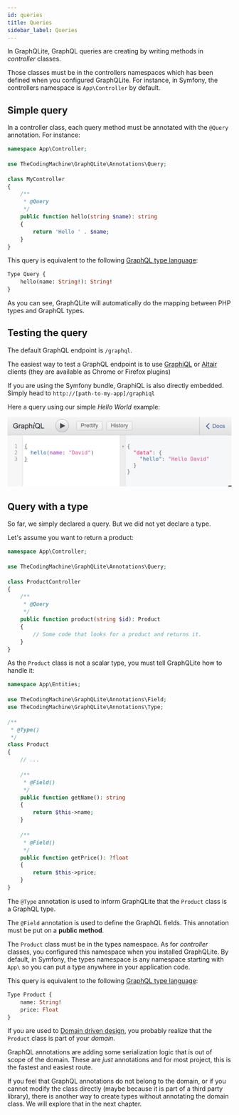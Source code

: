 ```yaml
---
id: queries
title: Queries
sidebar_label: Queries
---
```


In GraphQLite, GraphQL queries are creating by writing methods in *controller* classes.

Those classes must be in the controllers namespaces which has been defined when you configured GraphQLite.
For instance, in Symfony, the controllers namespace is `App\Controller` by default.

## Simple query

In a controller class, each query method must be annotated with the `@Query` annotation. For instance:

```php
namespace App\Controller;

use TheCodingMachine\GraphQLite\Annotations\Query;

class MyController
{
    /**
     * @Query
     */
    public function hello(string $name): string
    {
        return 'Hello ' . $name;
    }
}
```

This query is equivalent to the following [GraphQL type language](https://graphql.org/learn/schema/#type-language):

```graphql
Type Query {
    hello(name: String!): String!
}
```

As you can see, GraphQLite will automatically do the mapping between PHP types and GraphQL types.

## Testing the query

The default GraphQL endpoint is `/graphql`.

The easiest way to test a GraphQL endpoint is to use [GraphiQL](https://github.com/graphql/graphiql) or 
[Altair](https://altair.sirmuel.design/) clients (they are available as Chrome or Firefox plugins)

<div class="alert alert-info">
    If you are using the Symfony bundle, GraphiQL is also directly embedded.<br>
    Simply head to <code>http://[path-to-my-app]/graphiql</code>
</div>

Here a query using our simple *Hello World* example:

![](../img/query1.png)

## Query with a type

So far, we simply declared a query. But we did not yet declare a type.

Let's assume you want to return a product:

```php
namespace App\Controller;

use TheCodingMachine\GraphQLite\Annotations\Query;

class ProductController
{
    /**
     * @Query
     */
    public function product(string $id): Product
    {
        // Some code that looks for a product and returns it.
    }
}
```

As the `Product` class is not a scalar type, you must tell GraphQLite how to handle it:

```php
namespace App\Entities;

use TheCodingMachine\GraphQLite\Annotations\Field;
use TheCodingMachine\GraphQLite\Annotations\Type;

/**
 * @Type()
 */
class Product
{
    // ...

    /**
     * @Field()
     */
    public function getName(): string
    {
        return $this->name;
    }

    /**
     * @Field()
     */
    public function getPrice(): ?float
    {
        return $this->price;
    }
}
```

The `@Type` annotation is used to inform GraphQLite that the `Product` class is a GraphQL type.

The `@Field` annotation is used to define the GraphQL fields. This annotation must be put on a **public method**.

The `Product` class must be in the types namespace. As for *controller* classes, you configured this namespace when you installed 
GraphQLite. By default, in Symfony, the types namespace is any namespace starting with `App\` so you can
put a type anywhere in your application code.

This query is equivalent to the following [GraphQL type language](https://graphql.org/learn/schema/#type-language):

```graphql
Type Product {
    name: String!
    price: Float
}
```

<div class="alert alert-info">
    <p>If you are used to  <a href="https://en.wikipedia.org/wiki/Domain-driven_design">Domain driven design</a>, you probably
    realize that the <code>Product</code> class is part of your <i>domain</i>.</p>
    <p>GraphQL annotations are adding some serialization logic that is out of scope of the domain.
    These are <i>just</i> annotations and for most project, this is the fastest and easiest route.</p>
    <p>If you feel that GraphQL annotations do not belong to the domain, or if you cannot modify the class
    directly (maybe because it is part of a third party library), there is another way to create types without annotating
    the domain class. We will explore that in the next chapter.</p>
</div>